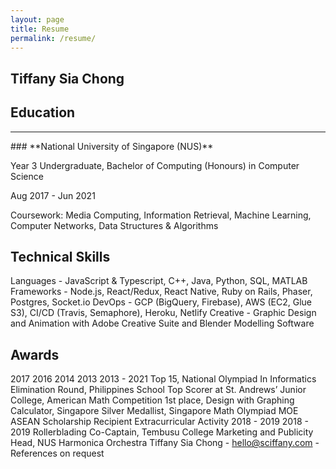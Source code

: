 ```yaml
---
layout: page
title: Resume
permalink: /resume/
---
```


## **Tiffany Sia Chong**

## **Education**

<hr />
### **National University of Singapore (NUS)**

Year 3 Undergraduate, Bachelor of Computing (Honours) in Computer Science

Aug 2017 - Jun 2021

Coursework: Media Computing, Information Retrieval, Machine Learning, Computer Networks, Data Structures & Algorithms

## Technical Skills

Languages - JavaScript & Typescript, C++, Java, Python, SQL, MATLAB
Frameworks - Node.js, React/Redux, React Native, Ruby on Rails, Phaser, Postgres, Socket.io
DevOps - GCP (BigQuery, Firebase), AWS (EC2, Glue S3), CI/CD (Travis, Semaphore), Heroku, Netlify
Creative - Graphic Design and Animation with Adobe Creative Suite and Blender Modelling Software

## Awards

2017
2016
2014
2013
2013 - 2021
Top 15, National Olympiad In Informatics Elimination Round, Philippines
School Top Scorer at St. Andrews’ Junior College, American Math Competition
1st place, Design with Graphing Calculator, Singapore
Silver Medallist, Singapore Math Olympiad
MOE ASEAN Scholarship Recipient
Extracurricular Activity
2018 - 2019
2018 - 2019
Rollerblading Co-Captain, Tembusu College
Marketing and Publicity Head, NUS Harmonica Orchestra
Tiffany Sia Chong - hello@sciffany.com - References on request
